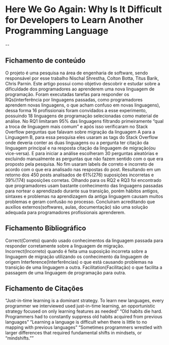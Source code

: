 # Here We Go Again: Why Is It Difficult for Developers to Learn Another Programming Language

--

## Fichamento de conteúdo

O projeto é uma pesquisa na área de engenharia de software, sendo responsável por esse trabalho Nischal Shrestha, Colton Botta, Titus Barik, Chris Parnin. Este artigo possui como objetivo descobrir e estudar sobre a dificuldade dos programadores ao aprenderem uma nova linguagem de programação. Foram executadas tarefas para responder os RQs(interferência por linguagens passadas, como programadores aprendem novas linguagens, o que acham confuso em novas linguagens),  dessa forma 16 profissionais foram convidados a esse experimento, possuindo 18 linguagens de programação selecionadas como material de análise. No RQ1 limitaram 95% das linguagens filtrando primeiramente “qual a troca de linguagem mais comum” e após isso verificaram no Stack Overflow perguntas que falavam sobre migração da linguagem A para a Linguagem B, para essa pesquisa eles usaram as tags do Stack Overflow onde deveria conter as duas linguagens ou a pergunta ter citação da linguagem principal e na resposta citação da linguagem de migração(ou vice-versa). E para iniciar a análise escolheram 30 perguntas aleatórias e excluindo manualmente as perguntas que não fazem sentido com o que era proposto pela pesquisa. No fim usaram labels de correto e incorreto de acordo com o que era analisado nas respostas do post. Resultando em um retorno dos 450 posts analisados de 61%(276) suposições incorretas e 39%(174) suposições corretas. Olhando para os RQ2 e RQ3 foi encontrado que programadores usam bastante conhecimento das linguagens passadas para nortear o aprendizado durante sua transição, porém hábitos antigos, sintaxes e problemas na aprendizagem da antiga linguagem causam muitos problemas e geram confusão no processo. Concluíram acreditando que auxílios externos(softwares, aulas, documentação) são uma solução adequada para programadores profissionais aprenderem.


## Fichamento Bibliográfico

Correct(Correto) quando usado conhecimentos da linguagem passada para responder corretamente sobre a linguagem de migração.
Incorrect(Incorreto) quando é feita uma suposição incorreta sobre a linguagem de migração utilizando os conhecimento da linguagem de origem
Interference(Interferências) o que está causando problemas na transição de uma linguagem a outra.
Facilitation(Facilitação) o que facilita a passagem de uma linguagem de programação para outra.


## Fichamento de Citações

“Just-in-time learning is a dominant strategy. To learn new languages, every programmer we interviewed used just-in-time learning, an opportunistic strategy focused on only learning features as needed”
“Old habits die hard. Programmers had to constantly suppress old habits acquired from previous languages”
“Learning a language is difficult when there is little to no mapping with previous languages”
“Sometimes programmers wrestled with larger differences that required fundamental shifts in mindsets, or “mindshifts.””

